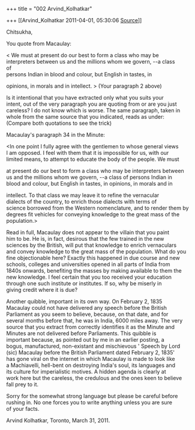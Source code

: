 +++
title = "002 Arvind_Kolhatkar"

+++
[[Arvind_Kolhatkar	2011-04-01, 05:30:06 [Source](https://groups.google.com/g/samskrita/c/0BpahbRGtv8)]]



Chitsukha,  
  
You quote from Macaulay:  

  
\< We must at present do our best to form a class who may be  
interpreters between us and the millions whom we govern, --a class  
of  
persons Indian in blood and colour, but English in tastes, in  

opinions, in morals and in intellect. \> (Your paragraph 2 above)  
  
Is it intentional that you have extracted only what you suits your  
intent, out of the very paragraph you are quoting from or are you just  
careless? I do not know which is worse. The same paragraph, taken in  
whole from the same source that you indicated, reads as under:  
(Compare both quotations to see the trick)  
  
Macaulay's paragraph 34 in the Minute:  
  
\<In one point I fully agree with the gentlemen to whose general views  
I am opposed. I feel with them that it is impossible for us, with our  
limited means, to attempt to educate the body of the people. We must  

at present do our best to form a class who may be interpreters between  
us and the millions whom we govern, --a class of persons Indian in  
blood and colour, but English in tastes, in opinions, in morals and in  

intellect. To that class we may leave it to refine the vernacular  
dialects of the country, to enrich those dialects with terms of  
science borrowed from the Western nomenclature, and to render them by  
degrees fit vehicles for conveying knowledge to the great mass of the  
population.>  
  
Read in full, Macaulay does not appear to the villain that you paint  
him to be. He is, in fact, desirous that the few trained in the new  
sciences by the British, will put that knowledge to enrich vernaculars  
and convey knowledge to the great mass of the population. What do you  
fine objectionable here? Exactly this happened in due course and new  
schools, colleges and universities opened in all parts of India from  
1840s onwards, benefiting the masses by making available to them the  
new knowledge. I feel certain that you too received your education  
through one such institute or institutes. If so, why be miserly in  
giving credit where it is due?  
  
Another quibble, important in its own way. On February 2, 1835  
Macaulay could not have delivered any speech before the British  
Parliament as you seem to believe, because, on that date, and for  
several months before that, he was in India, 6000 miles away. The very  
source that you extract from correctly identifies it as the Minute and  
Minutes are not delivered before Parliaments. This quibble is  
important because, as pointed out by me in an earlier posting, a  
bogus, manufactured, non-existant and mischievous ' Speech by Lord  
(sic) Macaulay before the British Parliament dated February 2, 1835'  
has gone viral on the internet in which Macaulay is made to look like  
a Machiavelli, hell-bent on destroying India's soul, its languages and  
its culture for imperialistic motives. A hidden agenda is clearly at  
work here but the careless, the credulous and the ones keen to believe  
fall prey to it.  
  
Sorry for the somewhat strong language but please be careful before  
rushing in. No one forces you to write anything unless you are sure  
of your facts.  
  
Arvind Kolhatkar, Toronto, March 31, 2011.


